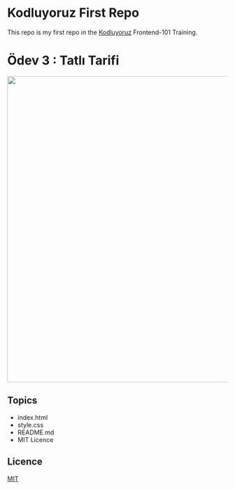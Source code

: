 # Kodluyoruz First Repo

This repo is my first repo in the [Kodluyoruz](https://www.kodluyoruz.org/) Frontend-101 Training.

# Ödev 3 : Tatlı Tarifi

<img src="https://user-images.githubusercontent.com/81239760/143957717-028e8909-d5f0-4453-ba5b-7d15c276746e.png" width="700"/>

## Topics

- index.html
- style.css
- README.md
- MIT Licence

## Licence

[MIT](https://github.com/aysegulHalamoglu/kodluyoruzilkrepo/blob/main/LICENSE)
